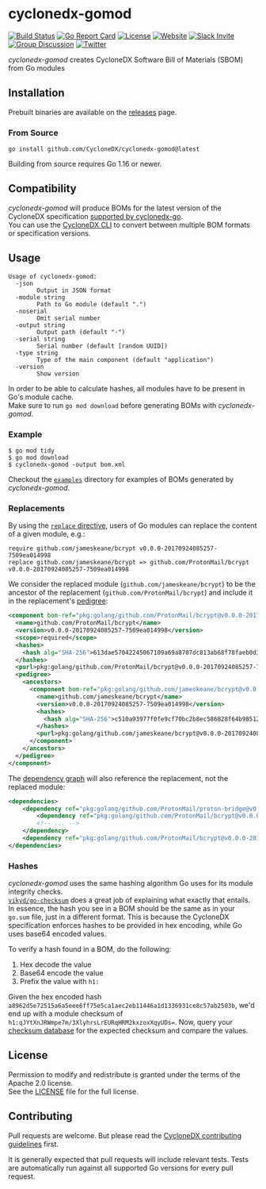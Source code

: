 # cyclonedx-gomod

[![Build Status](https://github.com/CycloneDX/cyclonedx-gomod/actions/workflows/ci.yml/badge.svg)](https://github.com/CycloneDX/cyclonedx-gomod/actions/workflows/ci.yml)
[![Go Report Card](https://goreportcard.com/badge/github.com/CycloneDX/cyclonedx-gomod)](https://goreportcard.com/report/github.com/CycloneDX/cyclonedx-gomod)
[![License](https://img.shields.io/badge/license-Apache%202.0-brightgreen.svg)](LICENSE)
[![Website](https://img.shields.io/badge/https://-cyclonedx.org-blue.svg)](https://cyclonedx.org/)
[![Slack Invite](https://img.shields.io/badge/Slack-Join-blue?logo=slack&labelColor=393939)](https://cyclonedx.org/slack/invite)
[![Group Discussion](https://img.shields.io/badge/discussion-groups.io-blue.svg)](https://groups.io/g/CycloneDX)
[![Twitter](https://img.shields.io/twitter/url/http/shields.io.svg?style=social&label=Follow)](https://twitter.com/CycloneDX_Spec)

*cyclonedx-gomod* creates CycloneDX Software Bill of Materials (SBOM) from Go modules

## Installation

Prebuilt binaries are available on the [releases](https://github.com/CycloneDX/cyclonedx-gomod/releases) page.

### From Source

```
go install github.com/CycloneDX/cyclonedx-gomod@latest
```

Building from source requires Go 1.16 or newer.

## Compatibility

*cyclonedx-gomod* will produce BOMs for the latest version of the CycloneDX specification 
[supported by cyclonedx-go](https://github.com/CycloneDX/cyclonedx-go#compatibility).  
You can use the [CycloneDX CLI](https://github.com/CycloneDX/cyclonedx-cli#convert-command) to convert between multiple 
BOM formats or specification versions. 

## Usage

```
Usage of cyclonedx-gomod:
  -json
        Output in JSON format
  -module string
        Path to Go module (default ".")
  -noserial
        Omit serial number
  -output string
        Output path (default "-")
  -serial string
        Serial number (default [random UUID])
  -type string
        Type of the main component (default "application")
  -version
        Show version
```

In order to be able to calculate hashes, all modules have to be present in Go's module cache.  
Make sure to run `go mod download` before generating BOMs with *cyclonedx-gomod*.

### Example

```
$ go mod tidy
$ go mod download
$ cyclonedx-gomod -output bom.xml 
```

Checkout the [`examples`](./examples) directory for examples of BOMs generated by *cyclonedx-gomod*.

### Replacements

By using the [`replace` directive](https://golang.org/ref/mod#go-mod-file-replace), users of Go modules can replace the 
content of a given module, e.g.:

```
require github.com/jameskeane/bcrypt v0.0.0-20170924085257-7509ea014998
replace github.com/jameskeane/bcrypt => github.com/ProtonMail/bcrypt v0.0.0-20170924085257-7509ea014998
```

We consider the replaced module (`github.com/jameskeane/bcrypt`) to be the ancestor of the replacement 
(`github.com/ProtonMail/bcrypt`) and include it in the replacement's [pedigree](https://cyclonedx.org/use-cases/#pedigree):

```xml
<component bom-ref="pkg:golang/github.com/ProtonMail/bcrypt@v0.0.0-20170924085257-7509ea014998" type="library">
  <name>github.com/ProtonMail/bcrypt</name>
  <version>v0.0.0-20170924085257-7509ea014998</version>
  <scope>required</scope>
  <hashes>
    <hash alg="SHA-256">613dae57042245067109a69a8707dc813ab68f78faeb0d349ffdbb81bff3b9bb</hash>
  </hashes>
  <purl>pkg:golang/github.com/ProtonMail/bcrypt@v0.0.0-20170924085257-7509ea014998</purl>
  <pedigree>
    <ancestors>
      <component bom-ref="pkg:golang/github.com/jameskeane/bcrypt@v0.0.0-20170924085257-7509ea014998" type="library">
        <name>github.com/jameskeane/bcrypt</name>
        <version>v0.0.0-20170924085257-7509ea014998</version>
        <hashes>
          <hash alg="SHA-256">c510a93977f0fe9cf70bc2b8ec586828f64b985128d88a1f5d2e355b7e895f9f</hash>
        </hashes>
        <purl>pkg:golang/github.com/jameskeane/bcrypt@v0.0.0-20170924085257-7509ea014998</purl>
      </component>
    </ancestors>
  </pedigree>
</component>
```

The [dependency graph](https://cyclonedx.org/use-cases/#dependency-graph) will also reference the replacement, 
not the replaced module:

```xml
<dependencies>
    <dependency ref="pkg:golang/github.com/ProtonMail/proton-bridge@v0.0.0-20210210160947-565c0b6ddf0f">
        <dependency ref="pkg:golang/github.com/ProtonMail/bcrypt@v0.0.0-20170924085257-7509ea014998"></dependency>
        <!-- ... -->
    </dependency>
    <dependency ref="pkg:golang/github.com/ProtonMail/bcrypt@v0.0.0-20170924085257-7509ea014998"></dependency>
</dependencies>
```

### Hashes

*cyclonedx-gomod* uses the same hashing algorithm Go uses for its module integrity checks.  
[`vikyd/go-checksum`](https://github.com/vikyd/go-checksum#calc-checksum-of-module-directory) does a great job of
explaining what exactly that entails. In essence, the hash you see in a BOM should be the same as in your `go.sum` file,
just in a different format. This is because the CycloneDX specification enforces hashes to be provided in hex encoding,
while Go uses base64 encoded values.

To verify a hash found in a BOM, do the following:

1. Hex decode the value
2. Base64 encode the value
3. Prefix the value with `h1:`

Given the hex encoded hash `a8962d5e72515a6a5eee6ff75e5ca1aec2eb11446a1d1336931ce8c57ab2503b`, we'd end up with a
module checksum of `h1:qJYtXnJRWmpe7m/3XlyhrsLrEURqHRM2kxzoxXqyUDs=`. 
Now, query your [checksum database](https://go.googlesource.com/proposal/+/master/design/25530-sumdb.md#checksum-database) 
for the expected checksum and compare the values.

## License

Permission to modify and redistribute is granted under the terms of the Apache 2.0 license.  
See the [LICENSE](./LICENSE) file for the full license.

## Contributing

Pull requests are welcome. But please read the
[CycloneDX contributing guidelines](https://github.com/CycloneDX/.github/blob/master/CONTRIBUTING.md) first.

It is generally expected that pull requests will include relevant tests. Tests are automatically run against all
supported Go versions for every pull request.
